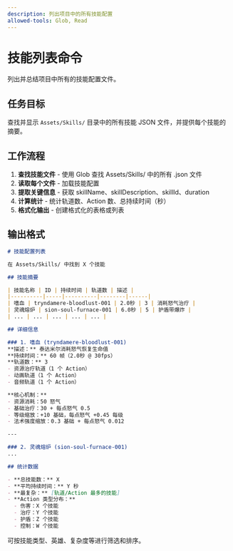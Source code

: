 ```yaml
---
description: 列出项目中的所有技能配置
allowed-tools: Glob, Read
---
```


# 技能列表命令

列出并总结项目中所有的技能配置文件。

## 任务目标

查找并显示 `Assets/Skills/` 目录中的所有技能 JSON 文件，并提供每个技能的摘要。

## 工作流程

1. **查找技能文件** - 使用 Glob 查找 Assets/Skills/ 中的所有 .json 文件
2. **读取每个文件** - 加载技能配置
3. **提取关键信息** - 获取 skillName、skillDescription、skillId、duration
4. **计算统计** - 统计轨道数、Action 数、总持续时间（秒）
5. **格式化输出** - 创建格式化的表格或列表

## 输出格式

```markdown
# 技能配置列表

在 Assets/Skills/ 中找到 X 个技能

## 技能摘要

| 技能名称 | ID | 持续时间 | 轨道数 | 描述 |
|----------|-----|----------|--------|------|
| 嗜血 | tryndamere-bloodlust-001 | 2.0秒 | 3 | 消耗怒气治疗 |
| 灵魂熔炉 | sion-soul-furnace-001 | 6.0秒 | 5 | 护盾带爆炸 |
| ... | ... | ... | ... | ... |

## 详细信息

### 1. 嗜血 (tryndamere-bloodlust-001)
**描述：** 泰达米尔消耗怒气恢复生命值
**持续时间：** 60 帧（2.0秒 @ 30fps）
**轨道数：** 3
- 资源治疗轨道（1 个 Action）
- 动画轨道（1 个 Action）
- 音频轨道（1 个 Action）

**核心机制：**
- 资源消耗：50 怒气
- 基础治疗：30 + 每点怒气 0.5
- 等级缩放：+10 基础，每点怒气 +0.45 每级
- 法术强度缩放：0.3 基础 + 每点怒气 0.012

---

### 2. 灵魂熔炉 (sion-soul-furnace-001)
...

## 统计数据

- **总技能数：** X
- **平均持续时间：** Y 秒
- **最复杂：** [轨道/Action 最多的技能]
- **Action 类型分布：**
  - 伤害：X 个技能
  - 治疗：Y 个技能
  - 护盾：Z 个技能
  - 控制：W 个技能
```

可按技能类型、英雄、复杂度等进行筛选和排序。
